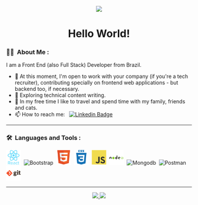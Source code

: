 <p align="center"><img src="https://media.giphy.com/media/hpXdHPfFI5wTABdDx9/giphy.gif" width="250px"/></p>

<h1 align="center">Hello World!</h1>

### :woman_technologist: &nbsp;About Me :

I am a Front End (also Full Stack) Developer from Brazil.

- 🔭 At this moment, I'm open to work with your company (if you're a tech recruiter), contributing specially on frontend web applications - but backend too, if necessary.
- 🌱 Exploring technical content writing.
- 💛 In my free time I like to travel and spend time with my family, friends and cats.
- 📫 How to reach me: &nbsp; [![Linkedin Badge](https://img.shields.io/badge/-dennisemed-blue?style=flat&logo=Linkedin&logoColor=white)](https://www.linkedin.com/in/dennisemed)

---

### 🛠 &nbsp;Languages and Tools :

<p>
    <img src="https://github.com/devicons/devicon/blob/master/icons/react/react-original-wordmark.svg" title="React" alt="React" width="40" height="40"/>&nbsp;
    <img src="https://cdn.jsdelivr.net/gh/devicons/devicon/icons/bootstrap/bootstrap-original.svg" title="Bootstrap" alt="Bootstrap" width="40" height="40"/>&nbsp;        
    <img src="https://github.com/devicons/devicon/blob/master/icons/html5/html5-original.svg" title="HTML5" alt="HTML" width="40" height="40"/>&nbsp;
    <img src="https://github.com/devicons/devicon/blob/master/icons/css3/css3-plain-wordmark.svg"  title="CSS3" alt="CSS" width="40" height="40"/>&nbsp;
    <img src="https://github.com/devicons/devicon/blob/master/icons/javascript/javascript-original.svg" title="JavaScript" alt="JavaScript" width="40" height="40"/>&nbsp;
    <img src="https://github.com/devicons/devicon/blob/master/icons/nodejs/nodejs-original-wordmark.svg" title="NodeJS" alt="NodeJS" width="40" height="40"/>&nbsp;
    <img src="https://cdn.jsdelivr.net/gh/devicons/devicon/icons/mongodb/mongodb-original-wordmark.svg" title="Mongodb" alt="Mongodb" width="40" height="40"/>&nbsp;
    <img src="https://www.vectorlogo.zone/logos/getpostman/getpostman-icon.svg" title="Postman"  alt="Postman" width="40" height="40"/>&nbsp;
    <img src="https://github.com/devicons/devicon/blob/master/icons/git/git-original-wordmark.svg" title="Git" **alt="Git" width="40" height="40"/>&nbsp;
</p>

---

<div align="center">
    <a href="https://github.com/dennisemed">
    <img height="165em" src="https://github-readme-stats.vercel.app/api?username=dennisemed&show_icons=true&theme=cobalt&include_all_commits=true&count_private=true"/>
    <img height="165em" src="https://github-readme-stats.vercel.app/api/top-langs/?username=dennisemed&layout=compact&langs_count=6&theme=cobalt"/>
</div>
